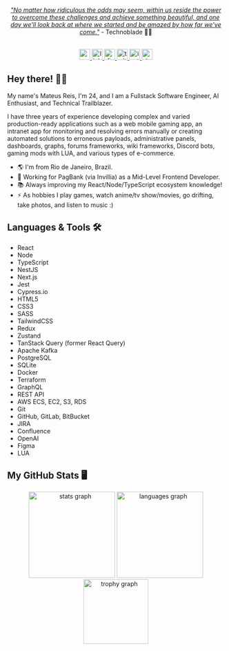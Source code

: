 <p align="center"><i><a target="_blank" href="https://youtu.be/ZrEchxApliA">"No matter how ridiculous the odds may seem, within us reside the power to overcome these challenges and achieve something beautiful, and one day we'll look back at where we started and be amazed by how far we've come."</a></i> - Technoblade 🐷👑</p>

<br>
<div align="center" style="text-decoration: none">
  <a href="mailto:mateuspsvreis@gmail.com" target="_blank">
    <img src="https://img.shields.io/static/v1?message=Gmail&logo=gmail&label=&color=1c1c1c&logoColor=white&labelColor=&style=for-the-badge" height="25" alt="gmail logo" />
  </a>
  <a href="https://www.linkedin.com/in/mateuspsvreis/" target="_blank">
    <img src="https://img.shields.io/static/v1?message=LinkedIn&logo=linkedin&label=&color=0077B5&logoColor=white&labelColor=&style=for-the-badge" height="25" alt="linkedin logo" />
  </a>
  <a href="https://discordapp.com/channels/@me/ryls.dark/" target="_blank">
    <img src="https://img.shields.io/static/v1?message=Discord&logo=discord&label=&color=7289DA&logoColor=white&labelColor=&style=for-the-badge" height="25" alt="discord logo" />
  </a>
  <a href="https://x.com/amasterofart" target="_blank">
    <img src="https://img.shields.io/static/v1?message=Twitter&logo=x&label=&color=1DA1F2&logoColor=white&labelColor=&style=for-the-badge" height="25" alt="twitter logo" />
  </a>
  <a href="https://www.instagram.com/matt.reis__/" target="_blank">
    <img src="https://img.shields.io/static/v1?message=Instagram&logo=instagram&label=&color=E4405F&logoColor=white&labelColor=&style=for-the-badge" height="25" alt="instagram logo" />
  </a>
  <a href="https://stackoverflow.com/users/18946476/dark" target="_blank">
    <img src="https://img.shields.io/static/v1?message=Stackoverflow&logo=stackoverflow&label=&color=FE7A16&logoColor=white&labelColor=&style=for-the-badge" height="25" alt="stackoverflow logo" />
  </a>
</div>

## Hey there! 👋😎
<p align="left">My name's Mateus Reis, I'm 24, and I am a Fullstack Software Engineer, AI Enthusiast, and Technical Trailblazer.

I have three years of experience developing complex and varied production-ready applications such as a web mobile gaming app, an intranet app for monitoring and resolving errors manually or creating automated solutions to erroneous payloads, administrative panels, dashboards, graphs, forums frameworks, wiki frameworks, Discord bots, gaming mods with LUA, and various types of e-commerce.</p>

<ul align="left">
  <li>🌎 I'm from Rio de Janeiro, Brazil.</li>
  <li>💼 Working for PagBank (via Invillia) as a Mid-Level Frontend Developer.</li>
  <li>📚 Always improving my React/Node/TypeScript ecosystem knowledge!</li>
  <li>⚡ As hobbies I play games, watch anime/tv show/movies, go drifting, take photos, and listen to music :)</li>
</ul>

## Languages & Tools 🛠
- React
- Node
- TypeScript
- NestJS
- Next.js
- Jest
- Cypress.io
- HTML5
- CSS3
- SASS
- TailwindCSS
- Redux
- Zustand
- TanStack Query (former React Query)
- Apache Kafka
- PostgreSQL
- SQLite
- Docker
- Terraform
- GraphQL
- REST API
- AWS ECS, EC2, S3, RDS
- Git
- GitHub, GitLab, BitBucket
- JIRA
- Confluence
- OpenAI
- Figma
- LUA

## My GitHub Stats 🖥️
<div align="center">
  <img src="https://github-readme-stats.vercel.app/api?username=mattpsvreis&hide_title=false&hide_rank=false&show_icons=true&include_all_commits=true&count_private=true&disable_animations=false&theme=tokyonight&locale=en&hide_border=false&order=1" height="200" alt="stats graph"  />
  <img src="https://github-readme-stats.vercel.app/api/top-langs?username=mattpsvreis&locale=en&hide_title=false&layout=compact&card_width=320&langs_count=8&theme=tokyonight&hide_border=false&order=2" height="200" alt="languages graph"  />
  <img src="https://github-profile-trophy.vercel.app?username=mattpsvreis&no-frame=true&no-bg=true&theme=tokyonight&margin-w=0&margin-h=0" height="150" alt="trophy graph"  />
</div>
